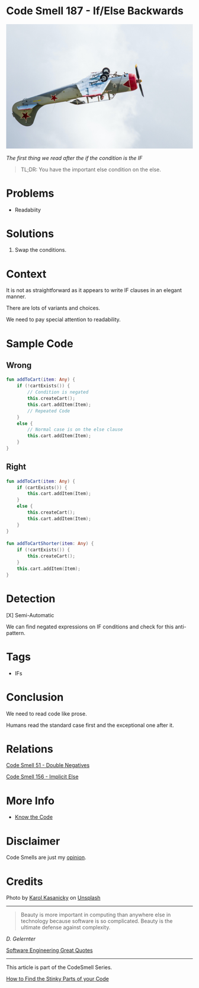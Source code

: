 # Code Smell 187 - If/Else Backwards
            
![Code Smell 187 - If/Else Backwards](Code%20Smell%20187%20-%20If%20Else%20Backwards.jpg)

*The first thing we read after the if the condition is the IF*

> TL;DR: You have the important else condition on the else.

# Problems

- Readabiity

# Solutions

1. Swap the conditions.

# Context

It is not as straightforward as it appears to write IF clauses in an elegant manner.

There are lots of variants and choices. 

We need to pay special attention to readability.

# Sample Code

## Wrong

[Gist Url]: # (https://gist.github.com/mcsee/7f2c51762feac4966f03df57f57db76f)
```kotlin
fun addToCart(item: Any) {
    if (!cartExists()) {
        // Condition is negated
        this.createCart();
        this.cart.addItem(Item);
        // Repeated Code
    }
    else {
        // Normal case is on the else clause
        this.cart.addItem(Item);
    }
}

```

## Right

[Gist Url]: # (https://gist.github.com/mcsee/b804c849ea5ac33be4e27abe929837c1)
```kotlin
fun addToCart(item: Any) {
    if (cartExists()) {
        this.cart.addItem(Item);
    }
    else {      
        this.createCart();
        this.cart.addItem(Item);
    }
}   

fun addToCartShorter(item: Any) {
    if (!cartExists()) {
        this.createCart();
    }
    this.cart.addItem(Item);    
}
```

# Detection

[X] Semi-Automatic 

We can find negated expressions on IF conditions and check for this anti-pattern.

# Tags

- IFs

# Conclusion

We need to read code like prose.

Humans read the standard case first and the exceptional one after it.

# Relations

[Code Smell 51 - Double Negatives](https://github.com/mcsee/Software-Design-Articles/tree/main/Articles/Code%20Smells/Code%20Smell%2051%20-%20Double%20Negatives/readme.md)

[Code Smell 156 - Implicit Else](https://github.com/mcsee/Software-Design-Articles/tree/main/Articles/Code%20Smells/Code%20Smell%20156%20-%20Implicit%20Else/readme.md)

# More Info

- [Know the Code](https://knowthecode.io/if-else-backwards-code-pattern)

# Disclaimer

Code Smells are just my [opinion](https://github.com/mcsee/Software-Design-Articles/tree/main/Articles/Blogging/I%20Wrote%20More%20than%2090%20Articles%20on%202021%20Here%20is%20What%20I%20Learned/readme.md).

# Credits

Photo by [Karol Kasanicky](https://unsplash.com/@karolkas) on [Unsplash](https://unsplash.com/s/photos/upside)
    
* * *

> Beauty is more important in computing than anywhere else in technology because software is so complicated. Beauty is the ultimate defense against complexity.

_D. Gelernter_
 
[Software Engineering Great Quotes](https://github.com/mcsee/Software-Design-Articles/tree/main/Articles/Quotes/Software%20Engineering%20Great%20Quotes/readme.md)

* * *

This article is part of the CodeSmell Series.

[How to Find the Stinky Parts of your Code](https://github.com/mcsee/Software-Design-Articles/tree/main/Articles/Code%20Smells/How%20to%20Find%20the%20Stinky%20parts%20of%20your%20Code/readme.md)